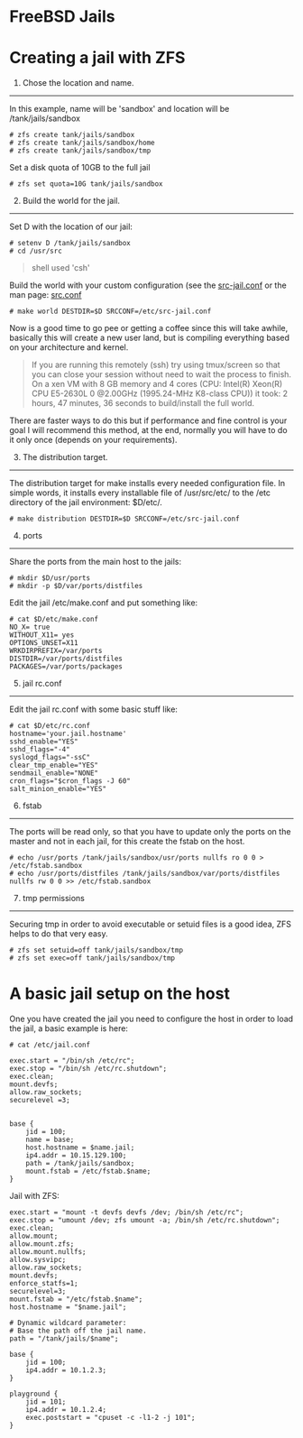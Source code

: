 FreeBSD Jails
=============


Creating a jail with ZFS
========================

1. Chose the location and name.
-------------------------------

In this example, name will be 'sandbox' and location will be /tank/jails/sandbox

    # zfs create tank/jails/sandbox
    # zfs create tank/jails/sandbox/home
    # zfs create tank/jails/sandbox/tmp

Set a disk quota of 10GB to the full jail

    # zfs set quota=10G tank/jails/sandbox

2. Build the world for the jail.
--------------------------------

Set D with the location of our jail:

    # setenv D /tank/jails/sandbox
    # cd /usr/src

> shell used 'csh'

Build the world with your custom configuration (see the [src-jail.conf](src-jail.conf) or the man page: [src.conf](https://www.freebsd.org/cgi/man.cgi?query=src.conf)

    # make world DESTDIR=$D SRCCONF=/etc/src-jail.conf

Now is a good time to go pee or getting a coffee since this will take awhile,
basically this will create a new user land, but is compiling everything based on
your architecture and kernel.


> If you are running this remotely (ssh) try using tmux/screen so that you can
> close your session without need to wait the process to finish.  On a xen VM
> with 8 GB memory and 4 cores (CPU: Intel(R) Xeon(R) CPU E5-2630L 0 @2.00GHz
> (1995.24-MHz K8-class CPU)) it took:  2 hours, 47 minutes, 36 seconds to
> build/install the full world.

There are faster ways to do this but if performance and fine control is your
goal I will recommend this method, at the end, normally you will have to do it
only once (depends on your requirements).

3. The distribution target.
---------------------------

The distribution target for make installs every needed configuration file. In
simple words, it installs every installable file of /usr/src/etc/ to the /etc
directory of the jail environment: $D/etc/.

    # make distribution DESTDIR=$D SRCCONF=/etc/src-jail.conf

4. ports
--------

Share the ports from the main host to the jails:

    # mkdir $D/usr/ports
    # mkdir -p $D/var/ports/distfiles

Edit the jail /etc/make.conf and put something like:

    # cat $D/etc/make.conf
    NO_X= true
    WITHOUT_X11= yes
    OPTIONS_UNSET=X11
    WRKDIRPREFIX=/var/ports
    DISTDIR=/var/ports/distfiles
    PACKAGES=/var/ports/packages

5. jail rc.conf
---------------

Edit the jail rc.conf with some basic stuff like:

    # cat $D/etc/rc.conf
    hostname='your.jail.hostname'
    sshd_enable="YES"
    sshd_flags="-4"
    syslogd_flags="-ssC"
    clear_tmp_enable="YES"
    sendmail_enable="NONE"
    cron_flags="$cron_flags -J 60"
    salt_minion_enable="YES"

6. fstab
---------

The ports will be read only, so that you have to update only the ports on the
master and not in each jail, for this create the fstab on the host.

    # echo /usr/ports /tank/jails/sandbox/usr/ports nullfs ro 0 0 > /etc/fstab.sandbox
    # echo /usr/ports/distfiles /tank/jails/sandbox/var/ports/distfiles nullfs rw 0 0 >> /etc/fstab.sandbox

7. tmp permissions
------------------

Securing tmp in order to avoid executable or setuid files is a good idea, ZFS
helps to do that very easy.

    # zfs set setuid=off tank/jails/sandbox/tmp
    # zfs set exec=off tank/jails/sandbox/tmp


A basic jail setup on the host
==============================

One you have created the jail you need to configure the host in order to load the jail, a basic example is here:

    # cat /etc/jail.conf

    exec.start = "/bin/sh /etc/rc";
    exec.stop = "/bin/sh /etc/rc.shutdown";
    exec.clean;
    mount.devfs;
    allow.raw_sockets;
    securelevel =3;


    base {
        jid = 100;
        name = base;
        host.hostname = $name.jail;
        ip4.addr = 10.15.129.100;
        path = /tank/jails/sandbox;
        mount.fstab = /etc/fstab.$name;
    }

Jail with ZFS:

    exec.start = "mount -t devfs devfs /dev; /bin/sh /etc/rc";
    exec.stop = "umount /dev; zfs umount -a; /bin/sh /etc/rc.shutdown";
    exec.clean;
    allow.mount;
    allow.mount.zfs;
    allow.mount.nullfs;
    allow.sysvipc;
    allow.raw_sockets;
    mount.devfs;
    enforce_statfs=1;
    securelevel=3;
    mount.fstab = "/etc/fstab.$name";
    host.hostname = "$name.jail";

    # Dynamic wildcard parameter:
    # Base the path off the jail name.
    path = "/tank/jails/$name";

    base {
        jid = 100;
        ip4.addr = 10.1.2.3;
    }

    playground {
        jid = 101;
        ip4.addr = 10.1.2.4;
        exec.poststart = "cpuset -c -l1-2 -j 101";
    }

